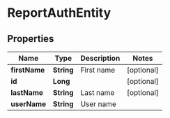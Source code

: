 
# ReportAuthEntity

## Properties
Name | Type | Description | Notes
------------ | ------------- | ------------- | -------------
**firstName** | **String** | First name |  [optional]
**id** | **Long** |  |  [optional]
**lastName** | **String** | Last name |  [optional]
**userName** | **String** | User name | 




